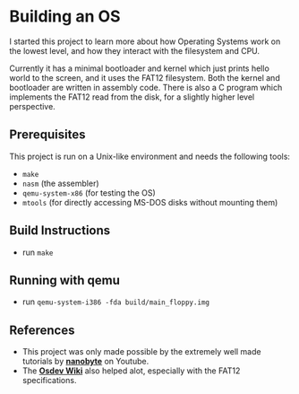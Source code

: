 # Building an OS
I started this project to learn more about how Operating Systems work on the lowest level, and how they interact with the filesystem and CPU.

Currently it has a minimal bootloader and kernel which just prints hello world to the screen, and it uses the FAT12 filesystem. Both the kernel and bootloader are written in assembly code. There is also a C program which implements the FAT12 read from the disk, for a slightly higher level perspective.

## Prerequisites
This project is run on a Unix-like environment and needs the following tools:

* `make`
* `nasm`              (the assembler)
* `qemu-system-x86`   (for testing the OS)
* `mtools`            (for directly accessing MS-DOS disks without mounting them)

## Build Instructions

* run `make`

## Running with qemu

* run `qemu-system-i386 -fda build/main_floppy.img`

## References
* This project was only made possible by the extremely well made tutorials by [**nanobyte**](https://www.youtube.com/@nanobyte-dev) on Youtube.
* The [**Osdev Wiki**](https://wiki.osdev.org/Expanded_Main_Page) also helped alot, especially with the FAT12 specifications.
